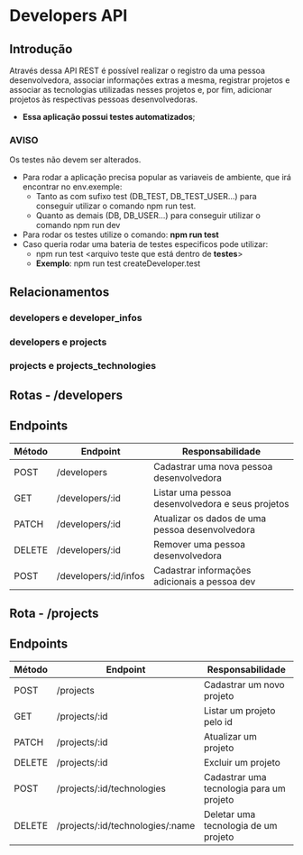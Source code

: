 # **Developers API**

## **Introdução**

Através dessa API REST é possível realizar o registro da uma pessoa desenvolvedora, associar informações extras a mesma, registrar projetos e associar as tecnologias utilizadas nesses projetos e, por fim, adicionar projetos às respectivas pessoas desenvolvedoras.

- **Essa aplicação possui testes automatizados**;

### AVISO

Os testes não devem ser alterados.

- Para rodar a aplicação precisa popular as variaveis de ambiente, que irá encontrar no env.exemple:
    - Tanto as com sufixo test (DB_TEST, DB_TEST_USER...) para conseguir utilizar o comando npm run test. 
    - Quanto as demais (DB, DB_USER...) para conseguir utilizar o comando npm run dev 
- Para rodar os testes utilize o comando: **npm run test**
- Caso queria rodar uma bateria de testes especificos pode utilizar:
  - npm run test <arquivo teste que está dentro de __testes__>
  - **Exemplo**: npm run test createDeveloper.test

## **Relacionamentos**

### **developers e developer_infos**
### **developers e projects**
### **projects e projects_technologies**

## **Rotas - /developers**

## Endpoints

| Método | Endpoint              | Responsabilidade                                    |
| ------ | --------------------- | --------------------------------------------------- |
| POST   | /developers           | Cadastrar uma nova pessoa desenvolvedora            |
| GET    | /developers/:id       | Listar uma pessoa desenvolvedora e seus projetos    |
| PATCH  | /developers/:id       | Atualizar os dados de uma pessoa desenvolvedora     |
| DELETE | /developers/:id       | Remover uma pessoa desenvolvedora                   |
| POST   | /developers/:id/infos | Cadastrar informações adicionais a pessoa dev       |

## **Rota - /projects**

## Endpoints

| Método | Endpoint                         | Responsabilidade                         |
| ------ | -------------------------------- | ---------------------------------------- |
| POST   | /projects                        | Cadastrar um novo projeto                |
| GET    | /projects/:id                    | Listar um projeto pelo id                |
| PATCH  | /projects/:id                    | Atualizar um projeto                     |
| DELETE | /projects/:id                    | Excluir um projeto                       |
| POST   | /projects/:id/technologies       | Cadastrar uma tecnologia para um projeto |
| DELETE | /projects/:id/technologies/:name | Deletar uma tecnologia de um projeto     |

